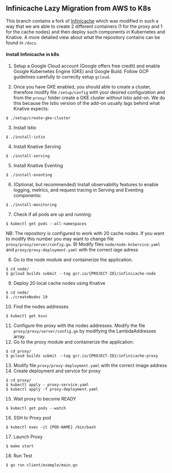 ## Infinicache Lazy Migration from AWS to K8s

This branch contains a fork of [Infinicache](https://github.com/mason-leap-lab/infinicache) 
which was modified in such a way that we are able to create 2 different containers (1 for the 
proxy and 1 for the cache nodes) and then deploy such components in Kubernetes and Knative. 
A more detailed view about what the repository contains can be found in `/docs`.

#### Install Infinicache in k8s
1) Setup a Google Cloud account (Google offers free credit) and enable Google Kubernetes Engine (GKE) and Google Build.
Follow GCP guidelines carefully to correctly setup `gcloud`.

2) Once you have GKE enabled, you should able to create a cluster, therefore modify file
 `/setup/config` with your desired configuration and from the `proxy/` folder create a GKE
  cluster *without* Istio add-on. We do this because the Istio version of the add-on usually 
  lags behind what Knative expects:

```shell script
$ ./setup/create-gke-cluster
```
3) Install Istio
```shell script
$ ./install-istio
```
4) Install Knative Serving
```shell script
$ ./install-serving
```
5) Install Knative Eventing

```shell script
$ ./install-eventing
```
6) (Optional, but recommended) Install observability features to enable logging, metrics, 
and request tracing in Serving and Eventing components:
```shell script
$ ./install-monitoring
```
7) Check if all pods are up and running:
```shell script
$ kubectl get pods --all-namespaces
```
NB: The repository is configured to work with 20 cache nodes. If you want to modify this 
number you may want to change file `proxy/proxy/server/config.go`.
9) Modify files `node/node-knService.yaml` and `proxy/proxy-deployment.yaml` with the correct iage adress

8) Go to the node module and containerize the application.
```shell script
$ cd node/
$ gcloud builds submit --tag gcr.io/{PROJECT-ID}/infinicache-node
```
9) Deploy 20 local cache nodes using Knative
```shell script
$ cd node/
$ ./createNodes 19
```
10) Find the nodes addresses
```shell script
$ kubectl get ksvc
```
11) Configure the proxy with the nodes addresses. Modify the file 
`proxy/proxy/server/config.go` by modifying the LambdaAddresses array.
12) Go to the proxy module and containerize the application.
```shell script
$ cd proxy/
$ gcloud builds submit --tag gcr.io/{PROJECT-ID}/infinicache-proxy
```
13) Modify file `proxy/proxy-deployment.yaml` with the correct image address
14) Create deployment and service for proxy
```shell script
$ cd proxy/
$ kubectl apply - proxy-service.yaml
$ kubectl apply -f proxy-deployment.yaml
```
15) Wait proxy to become READY
```shell script
$ kubectl get pods --watch
```
16) SSH to Proxy pod
```shell script
$ kubectl exec -it {POD-NAME} /bin/bash
```
17) Launch Proxy
```shell script
$ make start
```
18) Run Test
```shell script
$ go run client/example/main.go
```